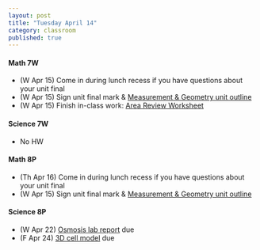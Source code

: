 ```yaml
---
layout: post
title: "Tuesday April 14"
category: classroom
published: true
---
```

#### Math 7W
* (W Apr 15) Come in during lunch recess if you have questions about your unit final 
* (W Apr 15) Sign unit final mark & <a href="https://www.dropbox.com/s/m5zmcvzfip45iso/Unit%20Plan%203.pdf?dl=0">Measurement & Geometry unit outline</a>
* (W Apr 15) Finish in-class work: <a href="https://www.dropbox.com/s/4lu98ylnuk1pww2/Area%20Review%20Worksheet.pdf?dl=0">Area Review Worksheet</a>

#### Science 7W
* No HW

#### Math 8P
* (Th Apr 16) Come in during lunch recess if you have questions about your unit final 
* (W Apr 15) Sign unit final mark & <a href="https://www.dropbox.com/s/2d1uhpfycfco2zx/8.%20Unit%20Plan%204.pdf?dl=0">Measurement & Geometry unit outline</a>

#### Science 8P
* (W Apr 22) <a href="https://www.dropbox.com/s/t4gdf6kl6na752g/Eggsciting%20Osmosis%20Lab.doc?dl=0">Osmosis lab report</a> due
* (F Apr 24) <a href="https://www.dropbox.com/s/uln20taicuc6c6d/3D%20cell%20model.pdf?dl=0">3D cell model</a> due

